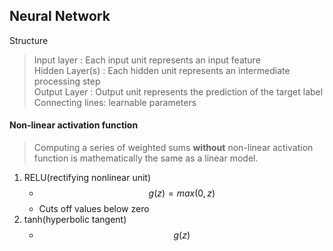 ## Neural Network

Structure
> Input layer : Each input unit represents an input feature  
> Hidden Layer(s) : Each hidden unit represents an intermediate processing step  
> Output Layer : Output unit represents the prediction of the target label  
> Connecting lines: learnable parameters  

#### Non-linear activation function

> Computing a series of weighted sums **without** non-linear activation function is mathematically the same as a linear model.

1. RELU(rectifying nonlinear unit)
    - $$ g(z) = max(0,z) $$
    - Cuts off values below zero
2. tanh(hyperbolic tangent)
    - $$ g(z) $$
